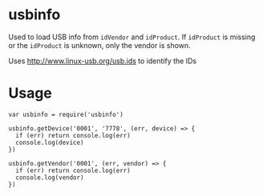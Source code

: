 # usbinfo
Used to load USB info from `idVendor` and `idProduct`.
If `idProduct` is missing or the `idProduct` is unknown, only the vendor is shown.

Uses http://www.linux-usb.org/usb.ids to identify the IDs

# Usage
```
var usbinfo = require('usbinfo')

usbinfo.getDevice('0001', '7778', (err, device) => {
  if (err) return console.log(err)
  console.log(device)
})

usbinfo.getVendor('0001', (err, vendor) => {
  if (err) return console.log(err)
  console.log(vendor)
})
```
